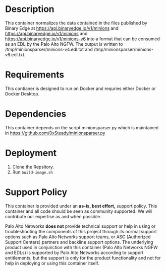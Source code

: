 # Description 
This container normalizes the data contained in the files published by Binary Edge at https://api.binaryedge.io/v1/minions and https://api.binaryedge.io/v1/minions and https://api.binaryedge.io/v1/minions-v6 into a format that can be consumed as an EDL by the Palo Alto NGFW.  The output is written to /tmp/minionsparser/minions-v4.edl.txt and /tmp/minionsparser/minions-v6.edl.txt.

# Requirements
This contianer is designed to run on Docker and requries either Docker or Docker Desktop.  

# Dependencies
This container depends on the script minionsparser.py which is maintained in https://github.com/0xSteady/minionsparser.py

# Deployment
1. Clone the Repsitory.
2. Run `build-image.sh`

# Support Policy

This container is provided under an **as-is, best effort,** support policy. This container and all code should be seen as community supported.  We will contribute our expertise as and when possible. 

Palo Alto Networks **does not** provide technical support or help in using or troubleshooting the components of this project through its normal support options such as Palo Alto Networks support teams, or ASC (Authorized Support Centers) partners and backline support options. The underlying product used in conjunction with this container (Palo Alto Networks NGFW and EDLs) is supported by Palo Alto Networks according to support entitlements, but the support is only for the product functionality and not for help in deploying or using this container itself. 
